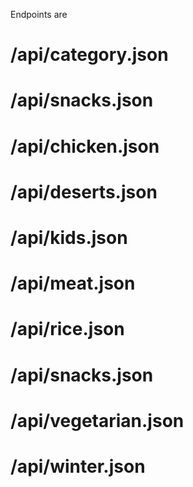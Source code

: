 Endpoints are


# /api/category.json
# /api/snacks.json
# /api/chicken.json
# /api/deserts.json
# /api/kids.json
# /api/meat.json
# /api/rice.json
# /api/snacks.json
# /api/vegetarian.json
# /api/winter.json
